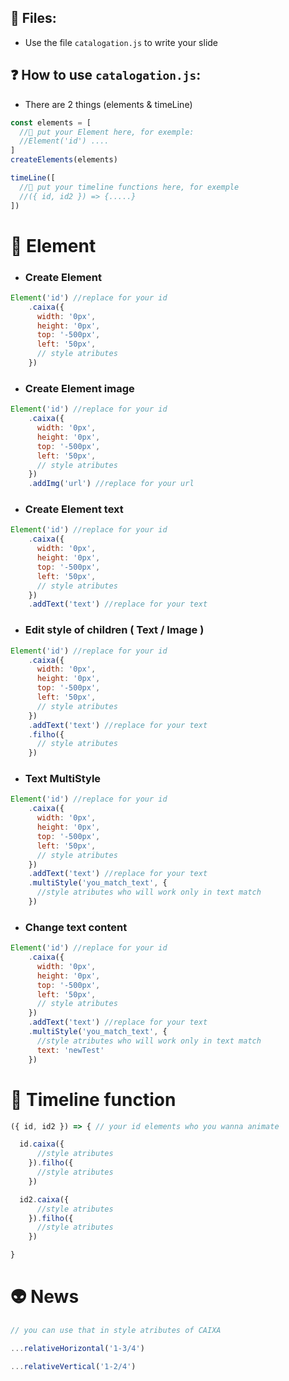 ## 📁 Files:
- Use the file `catalogation.js` to write your slide

## ❓ How to use `catalogation.js`:

- There are 2 things (elements & timeLine)

```javascript
const elements = [
  //🦃 put your Element here, for exemple:
  //Element('id') ....
]
createElements(elements)

timeLine([
  //🦘 put your timeline functions here, for exemple
  //({ id, id2 }) => {.....}
])
```

# 🦃 Element

- ### Create Element 

```javascript
Element('id') //replace for your id
    .caixa({ 
      width: '0px',
      height: '0px',
      top: '-500px',
      left: '50px',
      // style atributes 
    })
```
- ### Create Element **image**
```javascript
Element('id') //replace for your id
    .caixa({ 
      width: '0px',
      height: '0px',
      top: '-500px',
      left: '50px',
      // style atributes 
    })
    .addImg('url') //replace for your url
```

- ### Create Element **text**
```javascript
Element('id') //replace for your id
    .caixa({ 
      width: '0px',
      height: '0px',
      top: '-500px',
      left: '50px',
      // style atributes 
    })
    .addText('text') //replace for your text
```

- ### Edit style of children ( **Text** / **Image** )
```javascript
Element('id') //replace for your id
    .caixa({ 
      width: '0px',
      height: '0px',
      top: '-500px',
      left: '50px',
      // style atributes 
    })
    .addText('text') //replace for your text
    .filho({
      // style atributes 
    })
```

- ### Text MultiStyle
```javascript
Element('id') //replace for your id
    .caixa({ 
      width: '0px',
      height: '0px',
      top: '-500px',
      left: '50px',
      // style atributes 
    })
    .addText('text') //replace for your text
    .multiStyle('you_match_text', {
      //style atributes who will work only in text match
    })
```

- ### Change text content
```javascript
Element('id') //replace for your id
    .caixa({ 
      width: '0px',
      height: '0px',
      top: '-500px',
      left: '50px',
      // style atributes 
    })
    .addText('text') //replace for your text
    .multiStyle('you_match_text', {
      //style atributes who will work only in text match
      text: 'newTest'
    })
```

# 🦘 Timeline function
```javascript
({ id, id2 }) => { // your id elements who you wanna animate

  id.caixa({
      //style atributes
    }).filho({
      //style atributes
    })

  id2.caixa({
      //style atributes
    }).filho({
      //style atributes
    })

}
```



# 👽 News
```javascript
// you can use that in style atributes of CAIXA

...relativeHorizontal('1-3/4')

...relativeVertical('1-2/4')
```